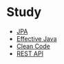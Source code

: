 # Study

- [JPA](./jpa.md)
- [Effective Java](./effective-java.md)
- [Clean Code](./clean-code.md)
- [REST API](https://restfulapi.net/)
